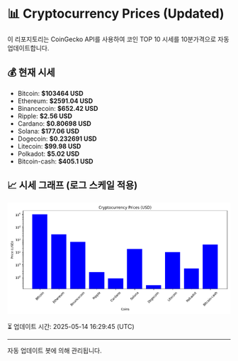 
# 📊 Cryptocurrency Prices (Updated)

이 리포지토리는 CoinGecko API를 사용하여 코인 TOP 10 시세를 10분가격으로 자동 업데이트합니다.

## 💰 현재 시세
- Bitcoin: **$103464 USD**
- Ethereum: **$2591.04 USD**
- Binancecoin: **$652.42 USD**
- Ripple: **$2.56 USD**
- Cardano: **$0.80698 USD**
- Solana: **$177.06 USD**
- Dogecoin: **$0.232691 USD**
- Litecoin: **$99.98 USD**
- Polkadot: **$5.02 USD**
- Bitcoin-cash: **$405.1 USD**

## 📈 시세 그래프 (로그 스케일 적용)
![Crypto Prices](crypto_prices.png)

⏳ 업데이트 시간: 2025-05-14 16:29:45 (UTC)

---
자동 업데이트 봇에 의해 관리됩니다.
